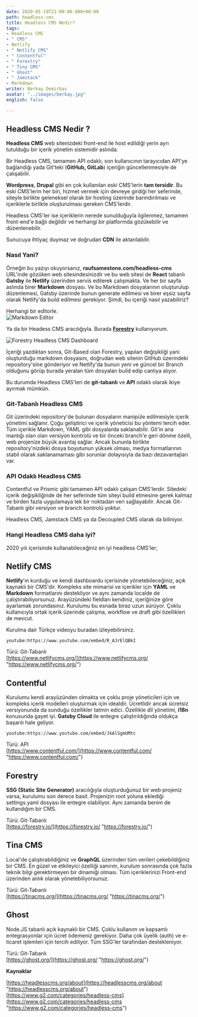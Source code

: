 ```yaml
---
date: 2020-05-19T21:00:00.000+00:00
path: headless-cms
title: Headless CMS Nedir?
tags:
- Headless CMS
- " CMS"
- Netlify
- " Netlify CMS"
- " Contentful"
- " Forestry"
- " Tiny CMS"
- " Ghost"
- " Jamstack"
- Markdown
writer: Berkay Demirbas
avatar: "../images/berkay.jpg"
english: false

---
```

## Headless CMS Nedir ?

**Headless CMS** web sitenizdeki front-end ile host edildiği yerin ayrı tutulduğu bir içerik yönetim sistemidir aslında.

Bir Headless CMS, tamamen API odaklı, son kullanıcının tarayıcıdan API'ye bağlandığı yada Git'teki (**GitHub, GitLab**) içeriğin güncellenmesiyle de çalışabilir.

**Wordpress**, **Drupal** gibi en çok kullanılan eski CMS'lerin **tam tersidir**. Bu eski CMS'lerin her biri, hizmet vermek için devreye girdiği her seferinde, siteyle birlikte geleneksel olarak bir hosting üzerinde barındırılması ve içeriklerle birlikte oluşturulması gereken CMS'lerdir.

Headless CMS'ler ise içeriklerin nerede sunulduğuyla ilgilenmez, tamamen front-end'e bağlı değildir ve herhangi bir platformda gözükebilir ve düzenlenebilir.

Sunucuya ihtiyaç duymaz ve doğrudan **CDN** ile aktarılabilir.

### Nasıl Yani?

Örneğin bu yazıyı okuyorsanız, **raufsamestone.com/headless-cms** URL'inde gözüken web sitesindesinizdir ve bu web sitesi de **React** tabanlı **Gatsby** ile **Netlify** üzerinden servis edilerek çalışmakta. Ve her bir sayfa aslında birer **Markdown** dosyası. Ve bu Markdown dosyalarının oluşturulup düzenlemesi, Gatsby üzerinde bunun generate edilmesi ve birer eşsiz sayfa olarak Netlify'da build edilmesi gerekiyor. Şimdi, bu içeriği nasıl yazabiliriz?

Herhangi bir editorle.  
![Markdown Editor](https://res.cloudinary.com/raufsamestone/image/upload/v1589966134/blog-contents/headless-cms-markdown-editor_koabgj.webp "VS Code")

Ya da bir Headess CMS aracılığıyla. Burada [**Forestry**](https://forestry.io/) kullanıyorum.

![Forestry Headless CMS Dashboard](https://res.cloudinary.com/raufsamestone/image/upload/v1589959817/blog-contents/headless-cms-forestry-dashboard_sfjtrb.webp "Forestry Headless CMS Dashboard")

İçeriği yazdıktan sonra, Git-Based olan Forestry, yapılan değişikliği yani oluşturduğu markdown dosyasını, doğrudan web sitenin GitHub üzerindeki repository'sine gönderiyor ve Netlify'da bunun yeni ve güncel bir Branch olduğunu görüp burada yeralan tüm dosyaları build edip canlıya alıyor.

Bu durumda Headless CMS'leri de **git-tabanlı** ve **API** odaklı olarak ikiye ayırmak mümkün.

### Git-Tabanlı Headless CMS

Git üzerindeki repository'de bulunan dosyaların manipüle edilmesiyle içerik yönetimi sağlanır. Çoğu geliştirici ve içerik yöneticisi bu yöntemi tercih eder. Tüm içerikle Markdown, YAML gibi dosyalarda saklanabilir. Git'in ana mantığı olan olan versiyon kontrolü ve bir önceki branch'e geri dönme özelli, web projenize büyük avantaj sağlar. Ancak bununla birlikte repository'nizdeki dosya boyutunun yüksek olması, medya formatlarının stabil olarak saklanamaması gibi sorunlar dolayısıyla da bazı dezavantajları var.

### API Odaklı Headless CMS

Contentful ve Prismic gibi tamamen API odaklı çalışan CMS'lerdir. Sitedeki içerik değişikliğinde de her seferinde tüm siteyi build etmesine gerek kalmaz ve birden fazla uygulamaya tek bir noktadan veri sağlayabilir. Ancak Git-Tabanlı gibi versiyon ve branch kontrolü yoktur.

Headless CMS, Jamstack CMS ya da Decoupled CMS olarak da biliniyor.

### Hangi Headless CMS daha iyi?

2020 yılı içerisinde kullanabileceğiniz en iyi headless CMS'ler;

## Netlify CMS

**Netlify**'ın kurduğu ve kendi dashboardu içerisinde yönetebileceğiniz, açık kaynaklı bir CMS'dir. Kompleks site mimarisi ve içerikler için **YAML** ve **Markdown** formatlarını destekliyor ve aynı zamanda localde de çalıştırabiliyorsunuz. Arayüzündeki fieldları kendiniz, içeriğinize göre ayarlamak zorundasınız. Kurulumu bu esnada biraz uzun sürüyor. Çoklu kullanıcıyla ortak içerik üzerinde çalışma, workflow ve draft gibi özellikleri de mevcut.

Kurulma dair Türkçe videoyu buradan izleyebilirsiniz.

`youtube:https://www.youtube.com/embed/R_AJrElQBkI`

Türü: Git-Tabanlı  
[https://www.netlifycms.org/](https://www.netlifycms.org/ "https://www.netlifycms.org/")

## Contentful

Kurulumu kendi arayüzünden olmakta ve çoklu proje yöneticileri için ve kompleks içerik modelleri oluşturmak için idealdir. Ücretlidir ancak ücretsiz versiyonunda da sunduğu özellikler tatmin edici. Özellikle dil yönetimi, **i18n** konusunda gayet iyi. **Gatsby Cloud** ile entegre çalıştırıldığında oldukça başarılı hale geliyor.

`youtube:https://www.youtube.com/embed/JkAlSgmUMtc`

Türü: API  
[https://www.contentful.com/](https://www.contentful.com/ "https://www.contentful.com/")

## Forestry

**SSG (Static Site Generator)** aracılığıyla oluşturduğunuz bir web projeniz varsa, kurulumu son derece basit. Projenizin root yoluna eklediği settings.yaml dosyası ile entegre olabiliyor. Aynı zamanda benim de kullandığım bir CMS.

Türü: Git-Tabanlı  
[https://forestry.io/](https://forestry.io/ "https://forestry.io/")

## Tina CMS

Local'de çalıştırabildiğiniz ve **GraphQL** üzerinden tüm verileri çekebildiğiniz bir CMS. En güzel ve etkileyici özelliği sanırım, kurulum sonrasında çok fazla teknik bilgi gerektirmeyen bir dinamiği olması. Tüm içeriklerinizi Front-end üzerinden anlık olarak yönetebiliyorsunuz.

Türü: Git-Tabanlı  
[https://tinacms.org/](https://tinacms.org/ "https://tinacms.org/")

## Ghost

Node.JS tabanlı açık kaynaklı bir CMS. Çoklu kullanım ve kapsamlı entegrasyonlar için ücret ödemeniz gerekiyor. Daha çok üyelik (auth) ve e-ticaret işlemleri için tercih ediliyor. Tüm SSG'ler tarafından destekleniyor.

Türü: Git-Tabanlı  
[https://ghost.org/](https://ghost.org/ "https://ghost.org/")

**Kaynaklar**

[https://headlesscms.org/about](https://headlesscms.org/about "https://headlesscms.org/about")  
[https://www.g2.com/categories/headless-cms](https://www.g2.com/categories/headless-cms "https://www.g2.com/categories/headless-cms")